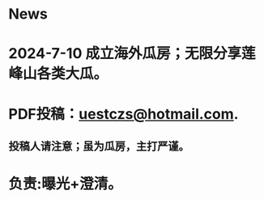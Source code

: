 # News 
# 2024-7-10 成立海外瓜房；无限分享莲峰山各类大瓜。
# PDF投稿：uestczs@hotmail.com.
## 投稿人请注意；虽为瓜房，主打严谨。
# 负责:曝光+澄清。
